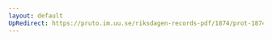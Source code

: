 ```yaml
---
layout: default
UpRedirect: https://pruto.im.uu.se/riksdagen-records-pdf/1874/prot-1874--fk--225/prot-1874--fk--225_066.pdf
---
```

